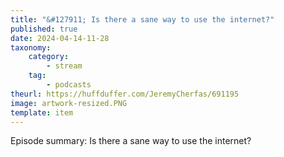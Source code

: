 ```yaml
---
title: "&#127911; Is there a sane way to use the internet?"
published: true
date: 2024-04-14-11-28
taxonomy:
    category:
        - stream
    tag:
        - podcasts
theurl: https://huffduffer.com/JeremyCherfas/691195
image: artwork-resized.PNG
template: item
---
```


Episode summary: Is there a sane way to use the internet?
